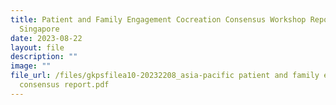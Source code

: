 ```yaml
---
title: Patient and Family Engagement Cocreation Consensus Workshop Report, IPSQ,
  Singapore
date: 2023-08-22
layout: file
description: ""
image: ""
file_url: /files/gkpsfilea10-20232208_asia-pacific patient and family engagement
  consensus report.pdf
---
```

